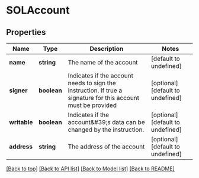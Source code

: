 # SOLAccount

## Properties

|Name | Type | Description | Notes|
|------------ | ------------- | ------------- | -------------|
|**name** | **string** | The name of the account | [default to undefined]|
|**signer** | **boolean** | Indicates if the account needs to sign the instruction. If true a signature for this account must be provided | [optional] [default to undefined]|
|**writable** | **boolean** | Indicates if the account\&#39;s data can be changed by the instruction. | [optional] [default to undefined]|
|**address** | **string** | The address of the account | [optional] [default to undefined]|




[[Back to top]](#) [[Back to API list]](../../README.md#documentation-for-api-endpoints) [[Back to Model list]](../../README.md#documentation-for-models) [[Back to README]](../../README.md)
